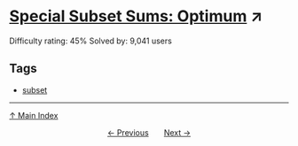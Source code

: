 # [Special Subset Sums: Optimum](https://projecteuler.net/problem=103) ↗️

Difficulty rating: 45%
Solved by: 9,041 users
## Tags

- [subset](../tags/subset.md)



---

[↑ Main Index](../README.md)


<div align=center><a href='102.md'>← Previous</a> &nbsp;&nbsp; &nbsp;&nbsp;  <a href='104.md'>Next →</a></div>
